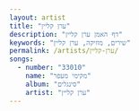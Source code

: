 ```yaml
---
layout: artist
title: "ערן קליין"
description: "דף האמן ערן קליין"
keywords: "שירים, מוזיקה, ערן קליין"
permalink: /artists/ערן-קליין/
songs:
  - number: "33010"
    name: "מקימי מעפר"
    album: "סינגלים"
    artist: "ערן קליין"
---
```

